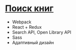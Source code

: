 # [Поиск книг](https://agants.github.io/book-search/)

[](image.jpg)

* Webpack
* React + Redux
* Search API, Open Library API
* Sass
* Адаптивный дизайн
